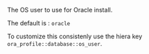 The OS user to use for Oracle install.

The default is : `oracle`

To customize this consistenly use the hiera key `ora_profile::database::os_user`.
